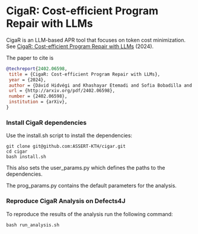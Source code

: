 # CigaR: Cost-efficient Program Repair with LLMs

CigaR is an LLM-based APR tool that focuses on token cost minimization. See [CigaR: Cost-efficient Program Repair with LLMs](http://arxiv.org/pdf/2402.06598) (2024).

The paper to cite is 

```bibtex
@techreport{2402.06598,
 title = {CigaR: Cost-efficient Program Repair with LLMs},
 year = {2024},
 author = {Dávid Hidvégi and Khashayar Etemadi and Sofia Bobadilla and Martin Monperrus},
 url = {http://arxiv.org/pdf/2402.06598},
 number = {2402.06598},
 institution = {arXiv},
}
```



### Install CigaR dependencies

Use the install.sh script to install the dependencies:
```
git clone git@github.com:ASSERT-KTH/cigar.git
cd cigar
bash install.sh
```

This also sets the user_params.py which defines the paths to the dependencies.

The prog_params.py contains the default parameters for the analysis.


### Reproduce CigaR Analysis on Defects4J

To reproduce the results of the analysis run the following command:

```
bash run_analysis.sh
```
